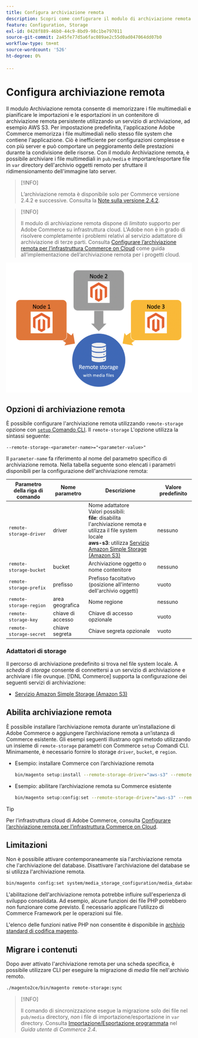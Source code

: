 ```yaml
---
title: Configura archiviazione remota
description: Scopri come configurare il modulo di archiviazione remota per l’applicazione Commerce on-premise.
feature: Configuration, Storage
exl-id: 0428f889-46b0-44c9-8bd9-98c1be797011
source-git-commit: 2a45fe77d5a6fac089ae2c55d0ad047064dd07b0
workflow-type: tm+mt
source-wordcount: '526'
ht-degree: 0%

---
```


# Configura archiviazione remota

Il modulo Archiviazione remota consente di memorizzare i file multimediali e pianificare le importazioni e le esportazioni in un contenitore di archiviazione remota persistente utilizzando un servizio di archiviazione, ad esempio AWS S3. Per impostazione predefinita, l&#39;applicazione Adobe Commerce memorizza i file multimediali nello stesso file system che contiene l&#39;applicazione. Ciò è inefficiente per configurazioni complesse e con più server e può comportare un peggioramento delle prestazioni durante la condivisione delle risorse. Con il modulo Archiviazione remota, è possibile archiviare i file multimediali in `pub/media` e importare/esportare file in `var` directory dell&#39;archivio oggetti remoto per sfruttare il ridimensionamento dell&#39;immagine lato server.

>[!INFO]
>
>L’archiviazione remota è disponibile solo per Commerce versione 2.4.2 e successive. Consulta la [Note sulla versione 2.4.2](https://devdocs.magento.com/guides/v2.4/release-notes/open-source-2-4-2.html).

>[!INFO]
>
>Il modulo di archiviazione remota dispone di _limitato_ supporto per Adobe Commerce su infrastruttura cloud. L&#39;Adobe non è in grado di risolvere completamente i problemi relativi al servizio adattatore di archiviazione di terze parti. Consulta [Configurare l’archiviazione remota per l’infrastruttura Commerce on Cloud](cloud-support.md) come guida all’implementazione dell’archiviazione remota per i progetti cloud.

![immagine schema](../../assets/configuration/remote-storage-schema.png)

## Opzioni di archiviazione remota

È possibile configurare l&#39;archiviazione remota utilizzando `remote-storage` opzione con [`setup` Comando CLI](../../installation/tutorials/deployment.md). Il `remote-storage` L&#39;opzione utilizza la sintassi seguente:

```text
--remote-storage-<parameter-name>="<parameter-value>"
```

Il `parameter-name` fa riferimento al nome del parametro specifico di archiviazione remota. Nella tabella seguente sono elencati i parametri disponibili per la configurazione dell&#39;archiviazione remota:

| Parametro della riga di comando | Nome parametro | Descrizione | Valore predefinito |
|--- |--- |--- |--- |
| `remote-storage-driver` | driver | Nome adattatore<br>Valori possibili:<br>**file**: disabilita l&#39;archiviazione remota e utilizza il file system locale <br>**aws-s3**: utilizza [Servizio Amazon Simple Storage (Amazon S3)](remote-storage-aws-s3.md) | nessuno |
| `remote-storage-bucket` | bucket | Archiviazione oggetto o nome contenitore | nessuno |
| `remote-storage-prefix` | prefisso | Prefisso facoltativo (posizione all&#39;interno dell&#39;archivio oggetti) | vuoto |
| `remote-storage-region` | area geografica | Nome regione | nessuno |
| `remote-storage-key` | chiave di accesso | Chiave di accesso opzionale | vuoto |
| `remote-storage-secret` | chiave segreta | Chiave segreta opzionale | vuoto |

### Adattatori di storage

Il percorso di archiviazione predefinito si trova nel file system locale. A _scheda di storage_ consente di connettersi a un servizio di archiviazione e archiviare i file ovunque. [!DNL Commerce] supporta la configurazione dei seguenti servizi di archiviazione:

- [Servizio Amazon Simple Storage (Amazon S3)](remote-storage-aws-s3.md)

## Abilita archiviazione remota

È possibile installare l’archiviazione remota durante un’installazione di Adobe Commerce o aggiungere l’archiviazione remota a un’istanza di Commerce esistente. Gli esempi seguenti illustrano ogni metodo utilizzando un insieme di `remote-storage` parametri con Commerce `setup` Comandi CLI. Minimamente, è necessario fornire lo storage `driver`, `bucket`, e `region`.

- Esempio: installare Commerce con l’archiviazione remota

  ```bash
  bin/magento setup:install --remote-storage-driver="aws-s3" --remote-storage-bucket="myBucket" --remote-storage-region="us-east-1"
  ```

- Esempio: abilitare l’archiviazione remota su Commerce esistente

  ```bash
  bin/magento setup:config:set --remote-storage-driver="aws-s3" --remote-storage-bucket="myBucket" --remote-storage-region="us-east-1"
  ```

>[!TIP]
>
>Per l’infrastruttura cloud di Adobe Commerce, consulta [Configurare l’archiviazione remota per l’infrastruttura Commerce on Cloud](cloud-support.md).

## Limitazioni

Non è possibile attivare contemporaneamente sia l&#39;archiviazione remota che l&#39;archiviazione del database. Disattivare l&#39;archiviazione del database se si utilizza l&#39;archiviazione remota.

```bash
bin/magento config:set system/media_storage_configuration/media_database 0
```

L&#39;abilitazione dell&#39;archiviazione remota potrebbe influire sull&#39;esperienza di sviluppo consolidata. Ad esempio, alcune funzioni dei file PHP potrebbero non funzionare come previsto. È necessario applicare l’utilizzo di Commerce Framework per le operazioni sui file.

L&#39;elenco delle funzioni native PHP non consentite è disponibile in [archivio standard di codifica magento][code-standard].

## Migrare i contenuti

Dopo aver attivato l&#39;archiviazione remota per una scheda specifica, è possibile utilizzare CLI per eseguire la migrazione di _media_ file nell&#39;archivio remoto.

```bash
./magento2ce/bin/magento remote-storage:sync
```

>[!INFO]
>
>Il comando di sincronizzazione esegue la migrazione solo dei file nel `pub/media` directory, _non_ i file di importazione/esportazione in `var` directory. Consulta [Importazione/Esportazione programmata](https://experienceleague.adobe.com/docs/commerce-admin/systems/data-transfer/data-scheduled-import-export.html) nel _Guida utente di Commerce 2.4_.

<!-- link definitions -->

[import-export]: https://docs.magento.com/user-guide/system/data-scheduled-import-export.html
[code-standard]: https://github.com/magento/magento-coding-standard/blob/develop/Magento2/Sniffs/Functions/DiscouragedFunctionSniff.php
